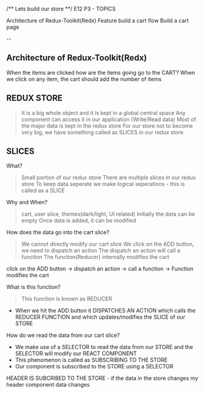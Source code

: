 /** Lets build our store **/
E12 P3 - TOPICS

Architecture of Redux-Toolkit(Redx)
Feature build a cart flow
Build a cart page

--

## Architecture of Redux-Toolkit(Redx)

When the items are clicked how are the items going go to the CART?
When we click on any item, the cart should add the number of items

## REDUX STORE

> It is a big whole object and it is kept in a global central space
> Any component can access it in our application (Write/Read data)
> Most of the major data is kept in the redux store
> For our store not to become very big, we have something called as SLICES in our redux store

## SLICES

What?

> Small portion of our redux store
> There are multiple slices in our redux store
> To keep data seperate we make logical seperations - this is called as a SLICE

Why and When?

> cart, user slice, themes(dark/light, UI related)
> Initially the data can be empty
> Once data is added, it can be modified

How does the data go into the cart slice?

> We cannot directly modify our cart slice
> We click on the ADD button, we need to dispatch an action
> The dispatch an action will call a function
> The function(Reducer) internally modifies the cart

click on the ADD button -> dispatch an action -> call a function -> Function modifies the cart

What is this function?

> This function is known as REDUCER

- When we hit the ADD button it DISPATCHES AN ACTION which calls the REDUCER FUNCTION and which updates/modifies the SLICE of our STORE

How do we read the data from our cart slice?

- We make use of a SELECTOR to read the data from our STORE and the SELECTOR will modify our REACT COMPONENT
- This phenomenon is called as SUBSCRIBING TO THE STORE
- Our component is subscribed to the STORE using a SELECTOR

HEADER IS SUBCRIBED TO THE STORE - if the data in the store changes my header component data changes
